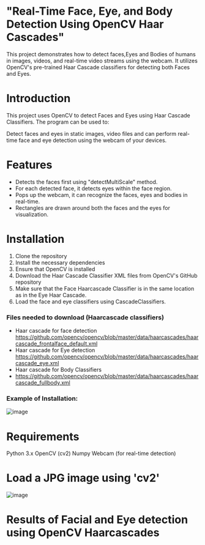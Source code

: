 # "Real-Time Face, Eye, and Body Detection Using OpenCV Haar Cascades"
This project demonstrates how to detect faces,Eyes and Bodies of humans in images, videos, and real-time video streams using the webcam. It utilizes OpenCV's pre-trained Haar Cascade classifiers for detecting both Faces and Eyes.

# Introduction
This project uses OpenCV to detect Faces and Eyes using Haar Cascade Classifiers. The program can be used to:

Detect faces and eyes in static images, video files and can
perform real-time face and eye detection using the webcam of your devices.

# Features
* Detects the faces first using "detectMultiScale" method.
* For each detected face, it detects eyes within the face region.
* Pops up the webcam, it can recognize the faces, eyes and bodies in real-time.
* Rectangles are drawn around both the faces and the eyes for visualization.

# Installation
1. Clone the repository
2. Install the necessary dependencies
3. Ensure that OpenCV is installed
4. Download the Haar Cascade Classifier XML files from OpenCV's GitHub repository
5. Make sure that the Face Haarcascade Classifier is in the same location as in the Eye Haar Cascade.
6. Load the face and eye classifiers using CascadeClassifiers.

### Files needed to download (Haarcascade classifiers)
* Haar cascade for face detection
  https://github.com/opencv/opencv/blob/master/data/haarcascades/haarcascade_frontalface_default.xml
* Haar cascade for Eye detection
  https://github.com/opencv/opencv/blob/master/data/haarcascades/haarcascade_eye.xml
* Haar cascade for Body Classifiers
* https://github.com/opencv/opencv/blob/master/data/haarcascades/haarcascade_fullbody.xml

### Example of Installation:
![image](https://github.com/user-attachments/assets/b08e44fb-e438-4f75-b205-6beff78f4e42)


# Requirements
Python 3.x
OpenCV (cv2)
Numpy
Webcam (for real-time detection)


# Load a JPG image using 'cv2' 

![image](https://github.com/user-attachments/assets/db20c93b-94bc-4762-a2fd-4839fa40cfec)


# Results of Facial and Eye detection using OpenCV Haarcascades


